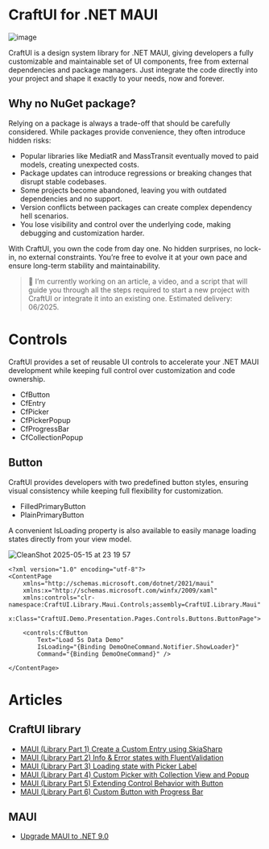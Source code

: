 # CraftUI for .NET MAUI 

![image](https://github.com/user-attachments/assets/08942e52-75a7-4515-9c58-8ecfc1504d54)

CraftUI is a design system library for .NET MAUI, giving developers a fully customizable and maintainable set of UI components, free from external dependencies and package managers. 
Just integrate the code directly into your project and shape it exactly to your needs, now and forever.

## Why no NuGet package? 

Relying on a package is always a trade-off that should be carefully considered. 
While packages provide convenience, they often introduce hidden risks:

- Popular libraries like MediatR and MassTransit eventually moved to paid models, creating unexpected costs.
- Package updates can introduce regressions or breaking changes that disrupt stable codebases.
- Some projects become abandoned, leaving you with outdated dependencies and no support.
- Version conflicts between packages can create complex dependency hell scenarios.
- You lose visibility and control over the underlying code, making debugging and customization harder.

With CraftUI, you own the code from day one. 
No hidden surprises, no lock-in, no external constraints. 
You’re free to evolve it at your own pace and ensure long-term stability and maintainability.

> 📅 I’m currently working on an article, a video, and a script that will guide you through all the steps required to start a new project with CraftUI or integrate it into an existing one. 
Estimated delivery: 06/2025.

# Controls

CraftUI provides a set of reusable UI controls to accelerate your .NET MAUI development while keeping full control over customization and code ownership.

- CfButton
- CfEntry
- CfPicker
- CfPickerPopup
- CfProgressBar
- CfCollectionPopup

## Button

CraftUI provides developers with two predefined button styles, ensuring visual consistency while keeping full flexibility for customization.
- FilledPrimaryButton
- PlainPrimaryButton

A convenient IsLoading property is also available to easily manage loading states directly from your view model.

![CleanShot 2025-05-15 at 23 19 57](https://github.com/user-attachments/assets/0c2f05cd-4b1a-408b-a952-37078ae7587b)

```xaml
<?xml version="1.0" encoding="utf-8"?>
<ContentPage 
    xmlns="http://schemas.microsoft.com/dotnet/2021/maui"
    xmlns:x="http://schemas.microsoft.com/winfx/2009/xaml"
    xmlns:controls="clr-namespace:CraftUI.Library.Maui.Controls;assembly=CraftUI.Library.Maui"
    x:Class="CraftUI.Demo.Presentation.Pages.Controls.Buttons.ButtonPage">
    
    <controls:CfButton 
        Text="Load 5s Data Demo"
        IsLoading="{Binding DemoOneCommand.Notifier.ShowLoader}"
        Command="{Binding DemoOneCommand}" />
        
</ContentPage>
```

# Articles

## CraftUI library

- [MAUI (Library Part 1) Create a Custom Entry using SkiaSharp](https://www.stephanarnas.com/posts/maui-create-custom-entry-control-with-border)
- [MAUI (Library Part 2) Info & Error states with FluentValidation](https://www.stephanarnas.com/posts/maui-info-and-error-states-for-entry)
- [MAUI (Library Part 3) Loading state with Picker Label](https://www.stephanarnas.com/posts/maui-loading-state-with-custom-picker)
- [MAUI (Library Part 4) Custom Picker with Collection View and Popup](https://www.stephanarnas.com/posts/maui-custom-picker-with-collection-view-popup)
- [MAUI (Library Part 5) Extending Control Behavior with Button](https://www.stephanarnas.com/posts/maui-extendind-control-behavior-with-button)
- [MAUI (Library Part 6) Custom Button with Progress Bar](https://www.stephanarnas.com/posts/maui-custom-button-with-progress-bar)

## MAUI

- [Upgrade MAUI to .NET 9.0](https://www.stephanarnas.com/posts/upgrade-maui-dotnet-9)
